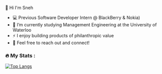 👋 Hi I'm Sneh

- 💻 Previous Software Developer Intern @ BlackBerry & Nokia)
- 🔭 I’m currently studying Management Engineering at the University of Waterloo
- ⚡ I enjoy building products of philanthropic value 
- 👯 Feel free to reach out and connect!


### :fire: My Stats :
[![Top Langs](https://github-readme-stats.vercel.app/api/top-langs/?username=snehshah102&layout=compact&theme=vision-friendly-dark)](https://github.com/anuraghazra/github-readme-stats)
